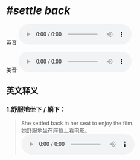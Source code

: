 # ***\#settle back*** 
英音
<audio src="./media/settle back1_AAC.aac" controls="controls"></audio>

美音
<audio src="./media/settle back2_AAC.aac" controls="controls"></audio>



  

英文释义
---
### 1.**舒服地坐下 / 躺下：**  

 > She settled back in her seat to enjoy the film.  
 > 她舒服地坐在座位上看电影。    
<audio src="./media/settle-13.aac" controls="controls"></audio>


